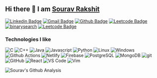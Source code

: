 ## Hi there 👋 I am [Sourav Rakshit](https://souravrakshit.me)

[![Linkedin Badge](https://img.shields.io/badge/-souravrax-blue?style=flat-pill&logo=Linkedin&logoColor=white&link=https://www.linkedin.com/in/souravrax/)](https://www.linkedin.com/in/souravrax/)
[![Gmail Badge](https://img.shields.io/badge/-rakshitsourav3@gmail.com-red?style=flat-pill&logo=Gmail&logoColor=white&link=mailto:mxr180061@utdallas.edu)](mailto:rakshitsourav3@gmail.com)
[![Github Badge](https://img.shields.io/badge/-souravrax-black?style=flat-pill&logo=github&logoColor=white&link=https://github.com/manparvesh/)](https://github.com/souravrax/)
[![Leetcode Badge](https://img.shields.io/badge/-imrax98-F89F1B?style=flat-pill&logo=leetcode&logoColor=white&link=https://leetcode.com/imrax98/)](https://leetcode.com/imrax98/)
[![binarysearch](https://binarysearch.com/api/shields/mangal)](https://binarysearch.com/@/mangal)
[![Leetcode Badge](https://img.shields.io/badge/-souravrakshit.me-black?style=flat-pill&logo=google-chrome&logoColor=white&link=https://manparvesh.com/)](https://souravrakshit.me/)

<h3>Technologies I like</h3>
<p>
  <img alt="C" src="https://img.shields.io/badge/-blue?style=flat-pill&logo=c&logoColor=white" />
  <img alt="C++" src="https://img.shields.io/badge/++-darkblue?style=flat-pill&logo=C&logoColor=white" />
  <img alt="Java" src="https://img.shields.io/badge/-Java-orange?style=flat-pill&logo=java&logoColor=white" />
  <img alt="Javascript" src="https://img.shields.io/badge/-Javascript-000?style=flat-pill&logo=javascript&logo_color=000000" />
  <img alt="Python" src="https://img.shields.io/badge/-Python-3776AB?style=flat-pill&logo=Python&logoColor=white" />

  <img alt="Linux" src="https://img.shields.io/badge/-Linux-FCC624?style=flat-pill&logo=Linux&logoColor=black" />
  <img alt="Windows" src="https://img.shields.io/badge/-Windows-0174cd?style=flat-pill&logo=windows&logoColor=white" />

  <img alt="Github Actions" src="https://raster.shields.io/badge/-Github Actions-181717?style=flat-pill&logo=github&logoColor=white" />
  <img alt="Netlify" src="https://img.shields.io/badge/-Netlify-181717?style=flat-pill&logo=netlify&logoColor=white" />
  <img alt="Firebase" src="https://img.shields.io/badge/-Firebase-darkorange?style=flat-pill&logo=firebase&logoColor=white" />

  <img alt="PostgreSQL" src="https://img.shields.io/badge/-PostgreSQL-4479A1?style=flat-pill&logo=postgresql&logoColor=white" />
  <img alt="MongoDB" src="https://img.shields.io/badge/-MongoDB-rgb(15 181 84)?style=flat-pill&logo=mongodb&logoColor=white" />

  <img alt="git" src="https://img.shields.io/badge/-Git-F05032?style=flat-pill&logo=git&logoColor=white" />
  <img alt="GitHub" src="https://img.shields.io/badge/-GitHub-181717?style=flat-pill&logo=GitHub&logoColor=white" />
  <img alt="React" src="https://img.shields.io/badge/-React-5DDDFF?style=flat-pill&logo=react&logoColor=white" />
  <img alt="VS Code" src="https://img.shields.io/badge/-VS Code-0066B8?style=flat-pill&logo=visual-studio-code" />
  <img alt="Vim" src="https://img.shields.io/badge/-Vim-019331?style=flat-pill&logo=vim&logoColor=white" />
</p>


![Sourav's Github Analysis](https://github-readme-stats.vercel.app/api?username=souravrax&hide_title=true&show_owner=true&show_icons=true&hide_border=true&theme=dark)
